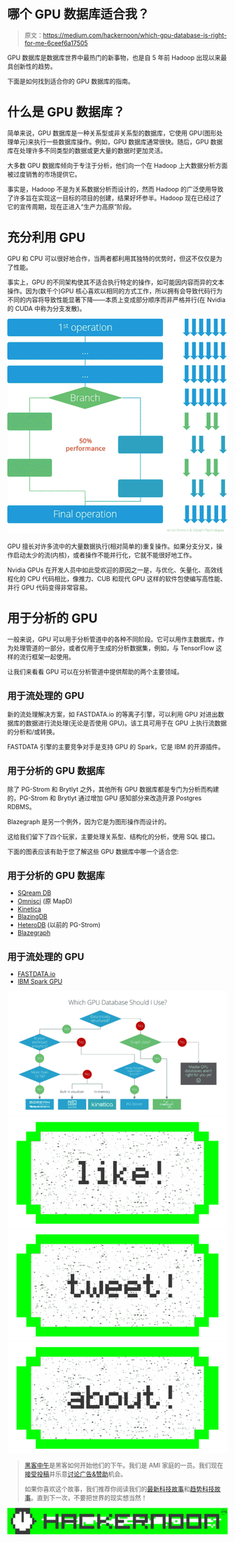 # 哪个 GPU 数据库适合我？

> 原文：<https://medium.com/hackernoon/which-gpu-database-is-right-for-me-6ceef6a17505>

GPU 数据库是数据库世界中最热门的新事物，也是自 5 年前 Hadoop 出现以来最具创新性的趋势。

下面是如何找到适合你的 GPU 数据库的指南。

# 什么是 GPU 数据库？

简单来说，GPU 数据库是一种关系型或非关系型的数据库，它使用 GPU(图形处理单元)来执行一些数据库操作。例如，GPU 数据库通常很快。随后，GPU 数据库在处理许多不同类型的数据或更大量的数据时更加灵活。

大多数 GPU 数据库倾向于专注于分析，他们向一个在 Hadoop 上大数据分析方面被过度销售的市场提供它。

事实是，Hadoop 不是为关系数据分析而设计的，然而 Hadoop 的广泛使用导致了许多旨在实现这一目标的项目的创建，结果好坏参半。Hadoop 现在已经过了它的宣传周期，现在正进入“生产力高原”阶段。

# 充分利用 GPU

GPU 和 CPU 可以很好地合作，当两者都利用其独特的优势时，但这不仅仅是为了性能。

事实上，GPU 的不同架构使其不适合执行特定的操作，如可能因内容而异的文本操作。因为(数千个)GPU 核心喜欢以相同的方式工作，所以拥有会导致代码行为不同的内容将导致性能显著下降——本质上变成部分顺序而非严格并行(在 Nvidia 的 CUDA 中称为分支发散)。

![](img/951ec4a7bd6c2a17c42b9e871fedaf7f.png)

GPU 擅长对许多流中的大量数据执行(相对简单的)重复操作。如果分支分叉，操作启动太少的流(内核)，或者操作不能并行化，它就不能很好地工作。

Nvidia GPUs 在开发人员中如此受欢迎的原因之一是，与优化、矢量化、高效线程化的 CPU 代码相比，像推力、CUB 和现代 GPU 这样的软件包使编写高性能、并行 GPU 代码变得非常容易。

# 用于分析的 GPU

一般来说，GPU 可以用于分析管道中的各种不同阶段。它可以用作主数据库，作为处理管道的一部分，或者仅用于生成的分析数据集，例如，与 TensorFlow 这样的流行框架一起使用。

让我们来看看 GPU 可以在分析管道中提供帮助的两个主要领域。

## 用于流处理的 GPU

新的流处理解决方案，如 FASTDATA.io 的等离子引擎，可以利用 GPU 对进出数据库的数据进行流处理(无论是否使用 GPU)。该工具可用于在 GPU 上执行流数据的分析和/或转换。

FASTDATA 引擎的主要竞争对手是支持 GPU 的 Spark，它是 IBM 的开源插件。

## 用于分析的 GPU 数据库

除了 PG-Strom 和 Brytlyt 之外，其他所有 GPU 数据库都是专门为分析而构建的，PG-Strom 和 Brytlyt 通过增加 GPU 感知部分来改造开源 Postgres RDBMS。

Blazegraph 是另一个例外，因为它是为图形操作而设计的。

这给我们留下了四个玩家，主要处理关系型、结构化的分析，使用 SQL 接口。

下面的图表应该有助于您了解这些 GPU 数据库中哪一个适合您:

## 用于分析的 GPU 数据库

*   [SQream DB](https://sqream.com)
*   [Omnisci](https://www.omnisci.com/) (原 MapD)
*   [Kinetica](http://www.kinetica.com)
*   [BlazingDB](https://blazingdb.com/)
*   [HeteroDB](http://heterodb.com/) (以前的 PG-Strom)
*   [Blazegraph](https://www.blazegraph.com/)

## 用于流处理的 GPU

*   [FASTDATA.io](https://www.fastdata.io/)
*   [IBM Spark GPU](https://github.com/IBMSparkGPU)

![](img/fd89af4a8fab329d18dca0e1fc673b93.png)[![](img/50ef4044ecd4e250b5d50f368b775d38.png)](http://bit.ly/HackernoonFB)[![](img/979d9a46439d5aebbdcdca574e21dc81.png)](https://goo.gl/k7XYbx)[![](img/2930ba6bd2c12218fdbbf7e02c8746ff.png)](https://goo.gl/4ofytp)

> [黑客中午](http://bit.ly/Hackernoon)是黑客如何开始他们的下午。我们是 AMI 家庭的一员。我们现在[接受投稿](http://bit.ly/hackernoonsubmission)并乐意[讨论广告&赞助](mailto:partners@amipublications.com)机会。
> 
> 如果你喜欢这个故事，我们推荐你阅读我们的[最新科技故事](http://bit.ly/hackernoonlatestt)和[趋势科技故事](https://hackernoon.com/trending)。直到下一次，不要把世界的现实想当然！

![](img/be0ca55ba73a573dce11effb2ee80d56.png)
